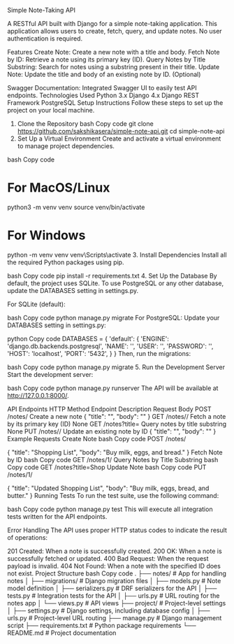 Simple Note-Taking API

A RESTful API built with Django for a simple note-taking application. This application allows users to create, fetch, query, and update notes. No user authentication is required.

Features
Create Note: Create a new note with a title and body.
Fetch Note by ID: Retrieve a note using its primary key (ID).
Query Notes by Title Substring: Search for notes using a substring present in their title.
Update Note: Update the title and body of an existing note by ID.
(Optional)

Swagger Documentation: Integrated Swagger UI to easily test API endpoints.
Technologies Used
Python 3.x
Django 4.x
Django REST Framework
PostgreSQL
Setup Instructions
Follow these steps to set up the project on your local machine.

1. Clone the Repository
bash
Copy code
git clone https://github.com/sakshikasera/simple-note-api.git
cd simple-note-api
2. Set Up a Virtual Environment
Create and activate a virtual environment to manage project dependencies.

bash
Copy code
# For MacOS/Linux
python3 -m venv venv
source venv/bin/activate

# For Windows
python -m venv venv
venv\Scripts\activate
3. Install Dependencies
Install all the required Python packages using pip.

bash
Copy code
pip install -r requirements.txt
4. Set Up the Database
By default, the project uses SQLite. To use PostgreSQL or any other database, update the DATABASES setting in settings.py.

For SQLite (default):

bash
Copy code
python manage.py migrate
For PostgreSQL: Update your DATABASES setting in settings.py:

python
Copy code
DATABASES = {
    'default': {
        'ENGINE': 'django.db.backends.postgresql',
        'NAME': '<your-database-name>',
        'USER': '<your-database-user>',
        'PASSWORD': '<your-password>',
        'HOST': 'localhost',
        'PORT': '5432',
    }
}
Then, run the migrations:

bash
Copy code
python manage.py migrate
5. Run the Development Server
Start the development server:

bash
Copy code
python manage.py runserver
The API will be available at http://127.0.0.1:8000/.

API Endpoints
HTTP Method	Endpoint	Description	Request Body
POST	/notes/	Create a new note	{ "title": "<string>", "body": "<string>" }
GET	/notes/<id>/	Fetch a note by its primary key (ID)	None
GET	/notes?title=<substring>	Query notes by title substring	None
PUT	/notes/<id>/	Update an existing note by ID	{ "title": "<string>", "body": "<string>" }
Example Requests
Create Note
bash
Copy code
POST /notes/

{
    "title": "Shopping List",
    "body": "Buy milk, eggs, and bread."
}
Fetch Note by ID
bash
Copy code
GET /notes/1/
Query Notes by Title Substring
bash
Copy code
GET /notes?title=Shop
Update Note
bash
Copy code
PUT /notes/1/

{
    "title": "Updated Shopping List",
    "body": "Buy milk, eggs, bread, and butter."
}
Running Tests
To run the test suite, use the following command:

bash
Copy code
python manage.py test
This will execute all integration tests written for the API endpoints.

Error Handling
The API uses proper HTTP status codes to indicate the result of operations:

201 Created: When a note is successfully created.
200 OK: When a note is successfully fetched or updated.
400 Bad Request: When the request payload is invalid.
404 Not Found: When a note with the specified ID does not exist.
Project Structure
bash
Copy code
.
├── notes/                # App for handling notes
│   ├── migrations/       # Django migration files
│   ├── models.py         # Note model definition
│   ├── serializers.py    # DRF serializers for the API
│   ├── tests.py          # Integration tests for the API
│   ├── urls.py           # URL routing for the notes app
│   └── views.py          # API views
├── project/              # Project-level settings
│   ├── settings.py       # Django settings, including database config
│   ├── urls.py           # Project-level URL routing
├── manage.py             # Django management script
├── requirements.txt      # Python package requirements
└── README.md             # Project documentation
